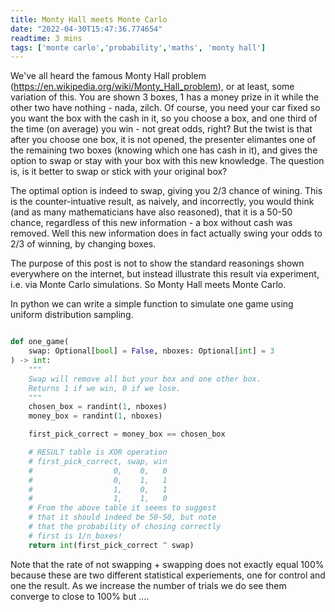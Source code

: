 ```yaml
---
title: Monty Hall meets Monte Carlo
date: "2022-04-30T15:47:36.774654"
readtime: 3 mins
tags: ['monte carlo','probability','maths', 'monty hall']
---
```


We've all heard the famous Monty Hall problem (https://en.wikipedia.org/wiki/Monty_Hall_problem), or at least, some variation of this. You are shown 3 boxes, 1 has a money prize in it while the other two have nothing - nada, zilch. Of course, you need your car fixed so you want the box with the cash in it, so you choose a box, and one third of the time (on average) you win - not great odds, right? But the twist is that after you choose one box, it is not opened, the presenter elimantes one of the remaining two boxes (knowing which one has cash in it), and gives the option to swap or stay with your box with this new knowledge. The question is, is it better to swap or stick with your original box?

The optimal option is indeed to swap, giving you 2/3 chance of wining. This is the counter-intuative result, as naively, and incorrectly, you would think (and as many mathematicians have also reasoned), that it is a 50-50 chance, regardless of this new information - a box without cash was removed. Well this new information does in fact actually swing your odds to 2/3 of winning, by changing boxes.

The purpose of this post is not to show the standard reasonings shown everywhere on the internet, but instead illustrate this result via experiment, i.e. via Monte Carlo simulations. So Monty Hall meets Monte Carlo.

In python we can write a simple function to simulate one game using uniform distribution sampling.
```python

def one_game(
    swap: Optional[bool] = False, nboxes: Optional[int] = 3
) -> int:
    """
    Swap will remove all but your box and one other box.
    Returns 1 if we win, 0 if we lose.
    """
    chosen_box = randint(1, nboxes)
    money_box = randint(1, nboxes)

    first_pick_correct = money_box == chosen_box

    # RESULT table is XOR operation
    # first_pick_correct, swap, win
    #                  0,    0,   0
    #                  0,    1,   1
    #                  1,    0,   1
    #                  1,    1,   0
    # From the above table it seems to suggest
    # that it should indeed be 50-50, but note
    # that the probability of chosing correctly
    # first is 1/n_boxes!
    return int(first_pick_correct ^ swap)
```



Note that the rate of not swapping + swapping does not exactly equal 100% because these are two different statistical experiements, one for control and one the result. As we increase the number of trials we do see them converge to close to 100% but ....